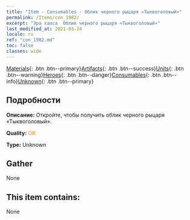 ```yaml
---
title: "Item - Consumables - Облик черного рыцаря «Тыквоголовый»"
permalink: /Items/con_1982/
excerpt: "Эра хаоса  Облик черного рыцаря «Тыквоголовый»"
last_modified_at: 2021-03-24
locale: ru
ref: "con_1982.md"
toc: false
classes: wide
---
```

 [Materials](/ru/Items/){: .btn .btn--primary}[Artifacts](/ru/Items/Artifacts/){: .btn .btn--success}[Units](/ru/Items/Units/){: .btn .btn--warning}[Heroes](/ru/Items/Heroes/){: .btn .btn--danger}[Consumables](/ru/Items/Consumables/){: .btn .btn--info}[Unknown](/ru/Items/Unknown/){: .btn .btn--primary}

## Подробности
 **Описание:** Откройте, чтобы получить облик черного рыцаря «Тыквоголовый».

 **Quality:** <span style="color: #FF8C00">OK</span>

 **Type:** Unknown

## Gather

  None

## This item contains:

  None

